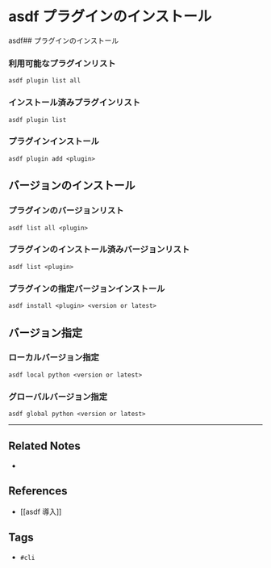 # asdf プラグインのインストール
asdf## プラグインのインストール
### 利用可能なプラグインリスト
`asdf plugin list all`

### インストール済みプラグインリスト
`asdf plugin list`

### プラグインインストール
`asdf plugin add <plugin>`


## バージョンのインストール
### プラグインのバージョンリスト
`asdf list all <plugin> `

### プラグインのインストール済みバージョンリスト
`asdf list <plugin> `

### プラグインの指定バージョンインストール
`asdf install <plugin> <version or latest> `


## バージョン指定
### ローカルバージョン指定
`asdf local python <version or latest> `

### グローバルバージョン指定
`asdf global python <version or latest> `

---
## Related Notes
- 

## References
- [[asdf 導入]]

## Tags
- `#cli` 